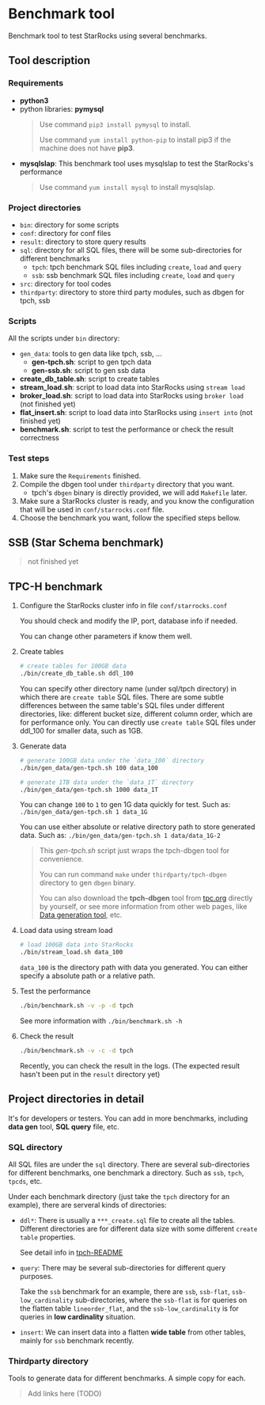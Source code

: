 # Benchmark tool

Benchmark tool to test StarRocks using several benchmarks.

## Tool description

### Requirements

* **python3**
* python libraries: **pymysql**
    > Use command `pip3 install pymysql` to install.
    >
    > Use command `yum install python-pip` to install pip3 if the machine does not have **pip3**.
* **mysqlslap**: This benchmark tool uses mysqlslap to test the StarRocks's performance
    > Use command `yum install mysql` to install mysqlslap.

### Project directories

* `bin`: directory for some scripts
* `conf`: directory for conf files
* `result`: directory to store query results
* `sql`: directory for all SQL files, there will be some sub-directories for different benchmarks
  * `tpch`: tpch benchmark SQL files including `create`, `load` and `query`
  * `ssb`: ssb benchmark SQL files including `create`, `load` and `query`
* `src`: directory for tool codes
* `thirdparty`: directory to store third party modules, such as dbgen for tpch, ssb

### Scripts

All the scripts under `bin` directory:

* `gen_data`: tools to gen data like tpch, ssb, ...
  * **gen-tpch.sh**: script to gen tpch data
  * **gen-ssb.sh**: script to gen ssb data
* **create_db_table.sh**: script to create tables
* **stream_load.sh**: script to load data into StarRocks using `stream load`
* **broker_load.sh**: script to load data into StarRocks using `broker load` (not finished yet)
* **flat_insert.sh**: script to load data into StarRocks using `insert into` (not finished yet)
* **benchmark.sh**: script to test the performance or check the result correctness

### Test steps

1. Make sure the `Requirements` finished.
2. Compile the dbgen tool under `thirdparty` directory that you want.
    * tpch's `dbgen` binary is directly provided, we will add `Makefile` later.
3. Make sure a StarRocks cluster is ready,
   and you know the configuration that will be used in `conf/starrocks.conf` file.
4. Choose the benchmark you want, follow the specified steps bellow.

## SSB (Star Schema benchmark)

> not finished yet

## TPC-H benchmark

1. Configure the StarRocks cluster info in file `conf/starrocks.conf`

    You should check and modify the IP, port, database info if needed.

    You can change other parameters if know them well.

2. Create tables

    ```bash
    # create tables for 100GB data
    ./bin/create_db_table.sh ddl_100
    ```

    You can specify other directory name (under sql/tpch directory)
    in which there are `create table` SQL files.
    There are some subtle differences between the same table's SQL files under different directories,
    like: different bucket size, different column order, which are for performance only.
    You can directly use `create table` SQL files under ddl_100 for smaller data, such as 1GB.

3. Generate data

    ```bash
    # generate 100GB data under the `data_100` directory
    ./bin/gen_data/gen-tpch.sh 100 data_100

    # generate 1TB data under the `data_1T` directory
    ./bin/gen_data/gen-tpch.sh 1000 data_1T
    ```

    You can change `100` to `1` to gen 1G data quickly for test.
    Such as: `./bin/gen_data/gen-tpch.sh 1 data_1G`

    You can use either absolute or relative directory path to store generated data.
    Such as: `./bin/gen_data/gen-tpch.sh 1 data/data_1G-2`

    > This *gen-tpch.sh* script just wraps the tpch-dbgen tool for convenience.
    >
    > You can run command `make` under `thirdparty/tpch-dbgen` directory to gen `dbgen` binary.
    >
    > You can also download the **tpch-dbgen** tool from [tpc.org](http://www.tpc.org/tpch/spec/tpch_2_17_0.zip) directly by yourself, or see more information from other web pages, like [Data generation tool](https://docs.deistercloud.com/content/Databases.30/TPCH%20Benchmark.90/Data%20generation%20tool.30.xml), etc.

4. Load data using stream load

    ```bash
    # load 100GB data into StarRocks
    ./bin/stream_load.sh data_100
    ```

    `data_100` is the directory path with data you generated.
    You can either specify a absolute path or a relative path.

5. Test the performance

    ```bash
    ./bin/benchmark.sh -v -p -d tpch
    ```

    See more information with `./bin/benchmark.sh -h`

6. Check the result

    ```bash
    ./bin/benchmark.sh -v -c -d tpch
    ```

    Recently, you can check the result in the logs.
    (The expected result hasn't been put in the `result` directory yet)

## Project directories in detail

It's for developers or testers.
You can add in more benchmarks, including **data gen** tool, **SQL query** file, etc.

### SQL directory

All SQL files are under the `sql` directory.
There are several sub-directories for different benchmarks, one benchmark a directory.
Such as `ssb`, `tpch`, `tpcds`, etc.

Under each benchmark directory (just take the `tpch` directory for an example), there are serveral kinds of directories:

* `ddl*`: There is usually a `***_create.sql` file to create all the tables.
    Different directories are for different data size with some different `create table` properties.

    See detail info in [tpch-README](sql/tpch/README.md)

* `query`: There may be several sub-directories for different query purposes.

    Take the `ssb` benchmark for an example, there are `ssb`, `ssb-flat`, `ssb-low_cardinality` sub-directories,
    where the `ssb-flat` is for queries on the flatten table `lineorder_flat`,
    and the `ssb-low_cardinality` is for queries in **low cardinality** situation.

* `insert`: We can insert data into a flatten **wide table** from other tables, mainly for `ssb` benchmark recently.

### Thirdparty directory

Tools to generate data for different benchmarks.
A simple copy for each.

> Add links here (TODO)
